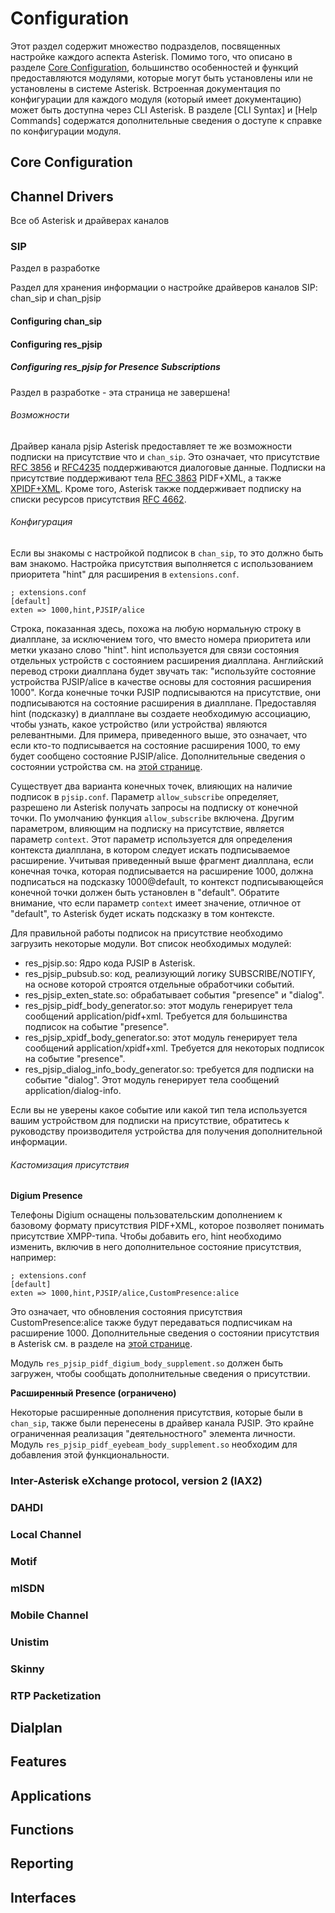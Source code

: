 # Configuration

Этот раздел содержит множество подразделов, посвященных настройке каждого аспекта Asterisk. Помимо того, что описано в разделе [Core Configuration](#core-configuration), большинство особенностей и функций предоставляются модулями, которые могут быть установлены или не установлены в системе Asterisk. Встроенная документация по конфигурации для каждого модуля (который имеет документацию) может быть доступна через CLI Asterisk. В разделе [CLI Syntax] и [Help Commands] содержатся дополнительные сведения о доступе к справке по конфигурации модуля.

## Core Configuration

## Channel Drivers

Все об Asterisk и драйверах каналов

### SIP

Раздел в разработке

Раздел для хранения информации о настройке драйверов каналов SIP: chan_sip и chan_pjsip

#### Configuring chan_sip

#### Configuring res_pjsip

##### Configuring res_pjsip for Presence Subscriptions

Раздел в разработке - эта страница не завершена!

###### Возможности

Драйвер канала pjsip Asterisk предоставляет те же возможности подписки на присутствие что и `chan_sip`. Это означает, что присутствие [RFC 3856](tools.ietf.org/html/rfc3856) и [RFC4235](www.rfc-editor.org/rfc/rfc4235.txt) поддерживаются диалоговые данные. Подписки на присутствие поддерживают тела [RFC 3863](https://tools.ietf.org/html/rfc3863) PIDF+XML, а также [XPIDF+XML](https://tools.ietf.org/html/draft-rosenberg-impp-pidf-00). Кроме того, Asterisk также поддерживает подписку на списки ресурсов присутствия [RFC 4662](https://tools.ietf.org/html/rfc4662).

###### Конфигурация

Если вы знакомы с настройкой подписок в `chan_sip`, то это должно быть вам знакомо. Настройка присутствия выполняется с использованием приоритета "hint" для расширения в `extensions.conf`.

```
; extensions.conf
[default]
exten => 1000,hint,PJSIP/alice
```

Строка, показанная здесь, похожа на любую нормальную строку в диалплане, за исключением того, что вместо номера приоритета или метки указано слово "hint". hint используется для связи состояния отдельных устройств с состоянием расширения диалплана. Английский перевод строки диалплана будет звучать так: "используйте состояние устройства PJSIP/alice в качестве основы для состояния расширения 1000". Когда конечные точки PJSIP подписываются на присутствие, они подписываются на состояние расширения в диалплане. Предоставляя hint (подсказку) в диалплане вы создаете необходимую ассоциацию, чтобы узнать, какое устройство (или устройства) являются релевантными. Для примера, приведенного выше, это означает, что если кто-то подписывается на состояние расширения 1000, то ему будет сообщено состояние PJSIP/alice. Дополнительные сведения о состоянии устройства см. на [этой странице](fundamentals.md#device-state).

Существует два варианта конечных точек, влияющих на наличие подписок в `pjsip.conf`. Параметр `allow_subscribe` определяет, разрешено ли Asterisk получать запросы на подписку от конечной точки. По умолчанию функция `allow_subscribe` включена. Другим параметром, влияющим на подписку на присутствие, является параметр `context`. Этот параметр используется для определения контекста диалплана, в котором следует искать подписываемое расширение. Учитывая приведенный выше фрагмент диалплана, если конечная точка, которая подписывается на расширение 1000, должна подписаться на подсказку 1000@default, то контекст подписывающейся конечной точки должен быть установлен в "default". Обратите внимание, что если параметр `context` имеет значение, отличное от "default", то Asterisk будет искать подсказку в том контексте.

Для правильной работы подписок на присутствие необходимо загрузить некоторые модули. Вот список необходимых модулей:
* res_pjsip.so: Ядро кода PJSIP в Asterisk.
* res_pjsip_pubsub.so: код, реализующий логику SUBSCRIBE/NOTIFY, на основе которой строятся отдельные обработчики событий.
* res_pjsip_exten_state.so: обрабатывает события "presence" и "dialog".
* res_pjsip_pidf_body_generator.so: этот модуль генерирует тела сообщений application/pidf+xml. Требуется для большинства подписок на событие "presence".
* res_pjsip_xpidf_body_generator.so: этот модуль генерирует тела сообщений application/xpidf+xml. Требуется для некоторых подписок на событие "presence".
* res_pjsip_dialog_info_body_generator.so: требуется для подписки на событие "dialog". Этот модуль генерирует тела сообщений application/dialog-info.

Если вы не уверены какое событие или какой тип тела используется вашим устройством для подписки на присутствие, обратитесь к руководству производителя устройства для получения дополнительной информации.

###### Кастомизация присутствия

**Digium Presence**

Телефоны Digium оснащены пользовательским дополнением к базовому формату присутствия PIDF+XML, которое позволяет понимать присутствие XMPP-типа. Чтобы добавить его, hint необходимо изменить, включив в него дополнительное состояние присутствия, например:

```
; extensions.conf
[default]
exten => 1000,hint,PJSIP/alice,CustomPresence:alice
```

Это означает, что обновления состояния присутствия CustomPresence:alice также будут передаваться подписчикам на расширение 1000. Дополнительные сведения о состоянии присутствия в Asterisk см. в разделе на [этой странице](presence-state).

Модуль `res_pjsip_pidf_digium_body_supplement.so` должен быть загружен, чтобы сообщать дополнительные сведения о присутствии.

**Расширенный Presence (ограничено)**

Некоторые расширенные дополнения присутствия, которые были в `chan_sip`, также были перенесены в драйвер канала PJSIP. Это крайне ограниченная реализация "деятельностного" элемента личности. Модуль `res_pjsip_pidf_eyebeam_body_supplement.so` необходим для добавления этой функциональности.

### Inter-Asterisk eXchange protocol, version 2 (IAX2)
### DAHDI
### Local Channel
### Motif
### mISDN
### Mobile Channel
### Unistim
### Skinny
### RTP Packetization

## Dialplan
## Features
## Applications
## Functions
## Reporting
## Interfaces
